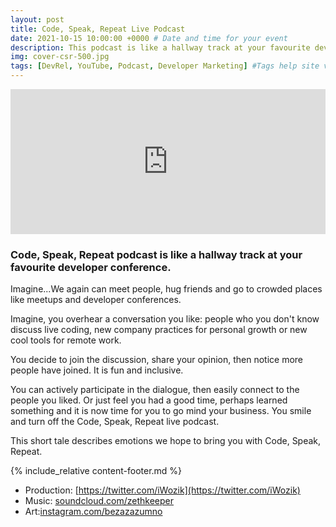 ```yaml
---
layout: post
title: Code, Speak, Repeat Live Podcast
date: 2021-10-15 10:00:00 +0000 # Date and time for your event
description: This podcast is like a hallway track at your favourite developer conference. # Post description
img: cover-csr-500.jpg
tags: [DevRel, YouTube, Podcast, Developer Marketing] #Tags help site visitors find events. Add an own tag i.e. DevrelFolks and a city, if you feel like it 
---
```


<iframe src="https://open.spotify.com/embed-podcast/show/4Nry6KjWetz5mzb8S1hjac" width="100%" height="232" frameborder="0" allowtransparency="true" allow="encrypted-media"></iframe>

### Code, Speak, Repeat podcast is like a hallway track at your favourite developer conference. 

Imagine...We again can meet people, hug friends and go to crowded places like meetups and developer conferences.

Imagine, you overhear a conversation you like: people who you don't know discuss live coding, new company practices for personal growth or new cool tools for remote work.

You decide to join the discussion, share your opinion, then notice more people have joined. It is fun and inclusive.

You can actively participate in the dialogue, then easily connect to the people you liked. Or just feel you had a good time, perhaps learned something and it is now time for you to go mind your business. You smile and turn off the Code, Speak, Repeat live podcast.

This short tale describes emotions we hope to bring you with Code, Speak, Repeat.  

{% include_relative content-footer.md %}

* Production: [https://twitter.com/iWozik](https://twitter.com/iWozik)
* Music: [soundcloud.com/zethkeeper](soundcloud.com/zethkeeper)
* Art:[instagram.com/bezazazumno](https://www.instagram.com/bezazazumno)